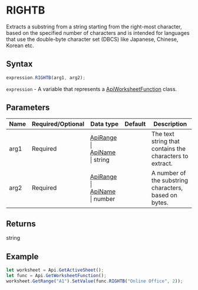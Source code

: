 # RIGHTB

Extracts a substring from a string starting from the right-most character, based on the specified number of characters and is intended for languages that use the double-byte character set (DBCS) like Japanese, Chinese, Korean etc.

## Syntax

```javascript
expression.RIGHTB(arg1, arg2);
```

`expression` - A variable that represents a [ApiWorksheetFunction](../ApiWorksheetFunction.md) class.

## Parameters

| **Name** | **Required/Optional** | **Data type** | **Default** | **Description** |
| ------------- | ------------- | ------------- | ------------- | ------------- |
| arg1 | Required | [ApiRange](../../ApiRange/ApiRange.md) \| [ApiName](../../ApiName/ApiName.md) \| string |  | The text string that contains the characters to extract. |
| arg2 | Required | [ApiRange](../../ApiRange/ApiRange.md) \| [ApiName](../../ApiName/ApiName.md) \| number |  | A number of the substring characters, based on bytes. |

## Returns

string

## Example



```javascript editor-xlsx
let worksheet = Api.GetActiveSheet();
let func = Api.GetWorksheetFunction();
worksheet.GetRange("A1").SetValue(func.RIGHTB("Online Office", 2));
```
